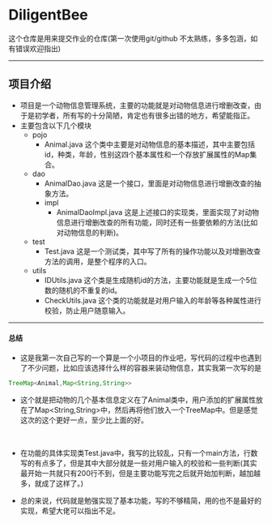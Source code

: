 # DiligentBee
这个仓库是用来提交作业的仓库(第一次使用git/github 不太熟练，多多包涵，如有错误欢迎指出)

---

## 项目介绍

- 项目是一个动物信息管理系统，主要的功能就是对动物信息进行增删改查，由于是初学者，所有写的十分简陋，肯定也有很多出错的地方，希望能指正。
- 主要包含以下几个模块
  - pojo
    - Animal.java 这个类中主要是对动物信息的基本描述，其中主要包括id，种类，年龄，性别这四个基本属性和一个存放扩展属性的Map集合。
  - dao
    - AnimalDao.java 这是一个接口，里面是对动物信息进行增删改查的抽象方法。
    - impl
      - AnimalDaoImpl.java 这是上述接口的实现类，里面实现了对动物信息进行增删改查的所有功能，同时还有一些要依赖的方法(比如对动物信息的判断)。
  - test
    - Test.java  这是一个测试类，其中写了所有的操作功能以及对增删改查方法的调用，是整个程序的入口。
  - utils
    - IDUtils.java 这个类是生成随机id的方法，主要功能就是生成一个5位数的随机的不重复的id。
    - CheckUtils.java 这个类的功能就是对用户输入的年龄等各种属性进行校验，防止用户随意输入。

---



#### 总结

- 这是我第一次自己写的一个算是一个小项目的作业吧，写代码的过程中也遇到了不少问题，比如应该选择什么样的容器来装动物信息，其实我第一次写的是
```java
TreeMap<Animal,Map<String,String>> 
```
   - 这个就是把动物的几个基本信息定义在了Animal类中，用户添加的扩展属性放在了Map<String,String>中，然后再将他们放入一个TreeMap中。但是感觉这次的这个更好一点，至少比上面的好。

​    

- 在功能的具体实现类Test.java中，我写的比较乱，只有一个main方法，行数写的有点多了，但是其中大部分就是一些对用户输入的校验和一些判断(其实最开始一共就只有200行不到，但是主要功能写完之后就开始加判断，越加越多，就成了这样了。)  

-  总的来说，代码就是勉强实现了基本功能，写的不够精简，用的也不是最好的实现，希望大佬可以指出不足。

